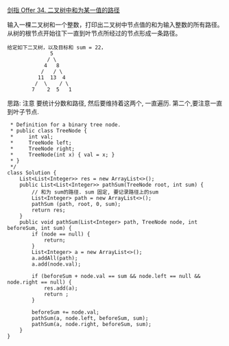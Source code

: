 [剑指 Offer 34. 二叉树中和为某一值的路径](https://leetcode-cn.com/problems/er-cha-shu-zhong-he-wei-mou-yi-zhi-de-lu-jing-lcof/)

输入一棵二叉树和一个整数，打印出二叉树中节点值的和为输入整数的所有路径。从树的根节点开始往下一直到叶节点所经过的节点形成一条路径。

```text
给定如下二叉树，以及目标和 sum = 22，
              5
             / \
            4   8
           /   / \
          11  13  4
         /  \    / \
        7    2  5   1
```

思路: 注意 要统计分数和路径, 然后要维持着这两个, 一直遍历.
第二个,要注意一直到叶子节点.

```java/**
 * Definition for a binary tree node.
 * public class TreeNode {
 *     int val;
 *     TreeNode left;
 *     TreeNode right;
 *     TreeNode(int x) { val = x; }
 * }
 */
class Solution {
    List<List<Integer>> res = new ArrayList<>();
    public List<List<Integer>> pathSum(TreeNode root, int sum) {
        // 和为 sum的路径. sum 固定, 要记录路径上的sum
        List<Integer> path = new ArrayList<>();
        pathSum (path, root, 0, sum);
        return res;
    }
    public void pathSum(List<Integer> path, TreeNode node, int beforeSum, int sum) {
        if (node == null) {
            return;
        }
        List<Integer> a = new ArrayList<>();
        a.addAll(path);
        a.add(node.val);

        if (beforeSum + node.val == sum && node.left == null && node.right == null) { 
            res.add(a);
            return ;
        } 

        beforeSum += node.val;
        pathSum(a, node.left, beforeSum, sum);
        pathSum(a, node.right, beforeSum, sum);
    }
}
```